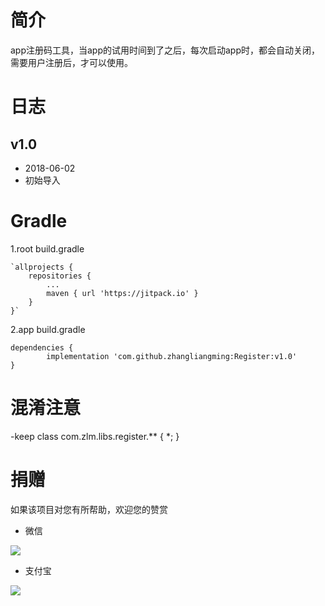 # 简介 #
app注册码工具，当app的试用时间到了之后，每次启动app时，都会自动关闭，需要用户注册后，才可以使用。

# 日志 #
## v1.0 ##
- 2018-06-02
- 初始导入

# Gradle #
1.root build.gradle

	`allprojects {
		repositories {
			...
			maven { url 'https://jitpack.io' }
		}
	}`
	
2.app build.gradle

	dependencies {
	        implementation 'com.github.zhangliangming:Register:v1.0'
	}



# 混淆注意 #
-keep class com.zlm.libs.register.** { *; }


# 捐赠 #
如果该项目对您有所帮助，欢迎您的赞赏

- 微信

![](https://i.imgur.com/e3hERHh.png)

- 支付宝

![](https://i.imgur.com/29AcEPA.png)